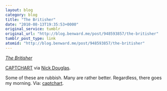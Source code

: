 ```yaml
---
layout: blog
category: blog
title: "The Britisher"
date: "2010-08-13T19:35:53+0000"
original_service: tumblr
original_url: "http://blog.benward.me/post/948593857/the-britisher"
tumblr_post_type: link
atomid: "http://blog.benward.me/post/948593857/the-britisher"
---
```

*[The Britisher](http://captchart.tumblr.com/post/942644029/the-britisher-submitted-by-mrolek)*

[CAPTCHART](http://captchart.tumblr.com/post/942644029/) via [Nick Douglas](http://toomuchnick.com/post/947720339/sade-captchart-cusack-department-submitted#note-container).

Some of these are rubbish. Many are rather better. Regardless, there goes my morning.
Via: [captchart](http://captchart.tumblr.com/post/942644029/the-britisher-submitted-by-mrolek).
